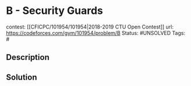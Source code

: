 # B - Security Guards

contest: [[CFICPC/101954/101954|2018-2019 CTU Open Contest]]
url: https://codeforces.com/gym/101954/problem/B
Status: #UNSOLVED
Tags: #

## Description

## Solution

